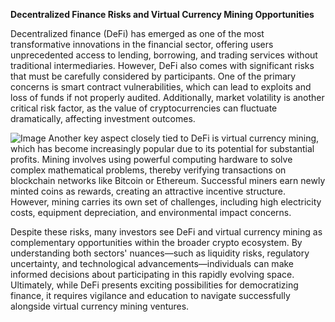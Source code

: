 **Decentralized Finance Risks and Virtual Currency Mining Opportunities**

Decentralized finance (DeFi) has emerged as one of the most transformative innovations in the financial sector, offering users unprecedented access to lending, borrowing, and trading services without traditional intermediaries. However, DeFi also comes with significant risks that must be carefully considered by participants. One of the primary concerns is smart contract vulnerabilities, which can lead to exploits and loss of funds if not properly audited. Additionally, market volatility is another critical risk factor, as the value of cryptocurrencies can fluctuate dramatically, affecting investment outcomes.


![Image](https://github.com/user-attachments/assets/31692037-0104-4703-abd1-696b6a7dd41b)
Another key aspect closely tied to DeFi is virtual currency mining, which has become increasingly popular due to its potential for substantial profits. Mining involves using powerful computing hardware to solve complex mathematical problems, thereby verifying transactions on blockchain networks like Bitcoin or Ethereum. Successful miners earn newly minted coins as rewards, creating an attractive incentive structure. However, mining carries its own set of challenges, including high electricity costs, equipment depreciation, and environmental impact concerns.

Despite these risks, many investors see DeFi and virtual currency mining as complementary opportunities within the broader crypto ecosystem. By understanding both sectors' nuances—such as liquidity risks, regulatory uncertainty, and technological advancements—individuals can make informed decisions about participating in this rapidly evolving space. Ultimately, while DeFi presents exciting possibilities for democratizing finance, it requires vigilance and education to navigate successfully alongside virtual currency mining ventures.